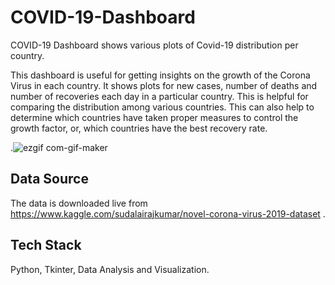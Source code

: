 # COVID-19-Dashboard
COVID-19 Dashboard shows various plots of Covid-19 distribution per country.

This dashboard is useful for getting insights on the growth of the Corona Virus in each country. It shows plots for new cases, 
number of deaths and number of recoveries each day in a particular country. This is helpful for comparing the distribution among various countries. 
This can also help to determine which countries have taken proper measures to control the growth factor, or, which countries have the best recovery rate.

.![ezgif com-gif-maker](https://user-images.githubusercontent.com/65277727/118404044-efd11380-b68e-11eb-964a-d918927bf5af.gif)

## Data Source
The data is downloaded live from https://www.kaggle.com/sudalairajkumar/novel-corona-virus-2019-dataset .

## Tech Stack
Python, Tkinter, Data Analysis and Visualization.

